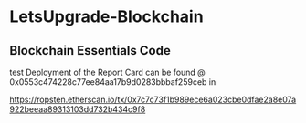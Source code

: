 # LetsUpgrade-Blockchain


## Blockchain Essentials Code

test Deployment of the Report Card can be found @ 0x0553c474228c77ee84aa17b9d0283bbbaf259ceb in

https://ropsten.etherscan.io/tx/0x7c7c73f1b989ece6a023cbe0dfae2a8e07a922beeaa89313103dd732b434c9f8
